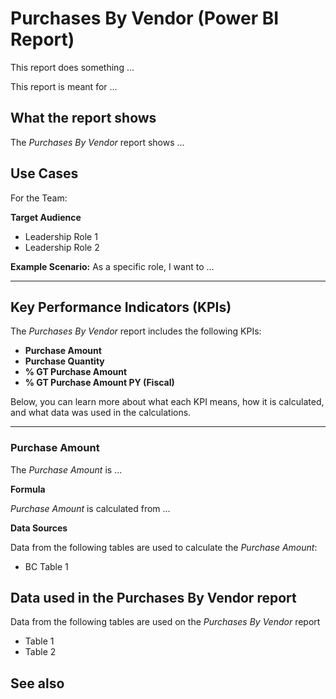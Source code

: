 # Purchases By Vendor (Power BI Report)

This report does something ...

This report is meant for ...

## What the report shows

The _Purchases By Vendor_ report shows ...

## Use Cases

For the Team:

**Target Audience**
- Leadership Role 1
- Leadership Role 2

**Example Scenario:** As a specific role, I want to ...

---

## Key Performance Indicators (KPIs)

The _Purchases By Vendor_ report includes the following KPIs:

- **Purchase Amount**
- **Purchase Quantity**
- **% GT Purchase Amount**
- **% GT Purchase Amount PY (Fiscal)**

Below, you can learn more about what each KPI means, how it is calculated, and what data was used in the calculations.

---
### Purchase Amount

The *Purchase Amount* is ...

**Formula**  

*Purchase Amount* is calculated from ...

**Data Sources**

Data from the following tables are used to calculate the *Purchase Amount*:
- BC Table 1


## Data used in the Purchases By Vendor report

Data from the following tables are used on the *Purchases By Vendor* report
- Table 1
- Table 2


## See also
